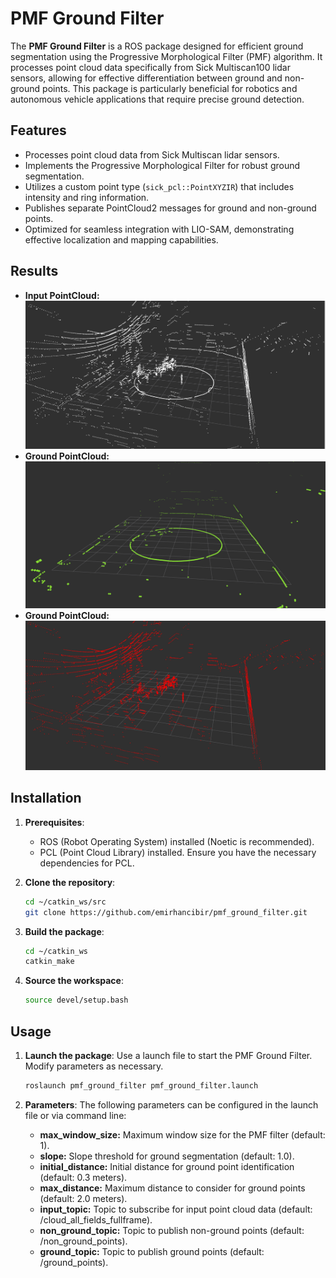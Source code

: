 # PMF Ground Filter

The **PMF Ground Filter** is a ROS package designed for efficient ground segmentation using the Progressive Morphological Filter (PMF) algorithm. It processes point cloud data specifically from Sick Multiscan100 lidar sensors, allowing for effective differentiation between ground and non-ground points. This package is particularly beneficial for robotics and autonomous vehicle applications that require precise ground detection.

## Features

- Processes point cloud data from Sick Multiscan lidar sensors.
- Implements the Progressive Morphological Filter for robust ground segmentation.
- Utilizes a custom point type (`sick_pcl::PointXYZIR`) that includes intensity and ring information.
- Publishes separate PointCloud2 messages for ground and non-ground points.
- Optimized for seamless integration with LIO-SAM, demonstrating effective localization and mapping capabilities.

## Results
- **Input PointCloud:**
![Input](imgs/input.png)
- **Ground PointCloud:**
![Ground](imgs/ground.png)
- **Ground PointCloud:**
![NonGround](imgs/non_ground.png)


## Installation

1. **Prerequisites**:
   - ROS (Robot Operating System) installed (Noetic is recommended).
   - PCL (Point Cloud Library) installed. Ensure you have the necessary dependencies for PCL.

2. **Clone the repository**:
   ```bash
   cd ~/catkin_ws/src
   git clone https://github.com/emirhancibir/pmf_ground_filter.git
   ```

3. **Build the package**:

    ```bash
    cd ~/catkin_ws
    catkin_make
    ```
4. **Source the workspace**:
    ```bash
    source devel/setup.bash
    ```

## Usage

1. **Launch the package**: Use a launch file to start the PMF Ground Filter. Modify parameters as necessary.

    ```bash
    roslaunch pmf_ground_filter pmf_ground_filter.launch
    ```
2. **Parameters**: The following parameters can be configured in the launch file or via command line:

    - **max_window_size:** Maximum window size for the PMF filter (default: 1).
    - **slope:** Slope threshold for ground segmentation (default: 1.0).
    - **initial_distance:** Initial distance for ground point identification (default: 0.3 meters).
    - **max_distance:** Maximum distance to consider for ground points (default: 2.0 meters).
    - **input_topic:** Topic to subscribe for input point cloud data (default: /cloud_all_fields_fullframe).
    - **non_ground_topic:** Topic to publish non-ground points (default: /non_ground_points).
    - **ground_topic:** Topic to publish ground points (default: /ground_points).



